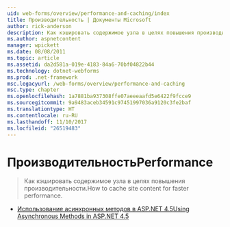 ```yaml
---
uid: web-forms/overview/performance-and-caching/index
title: Производительность | Документы Microsoft
author: rick-anderson
description: Как кэшировать содержимое узла в целях повышения производительности.
ms.author: aspnetcontent
manager: wpickett
ms.date: 08/08/2011
ms.topic: article
ms.assetid: da2d581a-019e-4183-84a6-70bf04822b44
ms.technology: dotnet-webforms
ms.prod: .net-framework
msc.legacyurl: /web-forms/overview/performance-and-caching
msc.type: chapter
ms.openlocfilehash: 1a7881ba937308ffe07aeeeaafd5e6422f9fcce9
ms.sourcegitcommit: 9a9483aceb34591c97451997036a9120c3fe2baf
ms.translationtype: HT
ms.contentlocale: ru-RU
ms.lasthandoff: 11/10/2017
ms.locfileid: "26519483"
---
```

<a name="performance"></a><span data-ttu-id="7c20a-103">Производительность</span><span class="sxs-lookup"><span data-stu-id="7c20a-103">Performance</span></span>
====================
> <span data-ttu-id="7c20a-104">Как кэшировать содержимое узла в целях повышения производительности.</span><span class="sxs-lookup"><span data-stu-id="7c20a-104">How to cache site content for faster performance.</span></span>


- [<span data-ttu-id="7c20a-105">Использование асинхронных методов в ASP.NET 4.5</span><span class="sxs-lookup"><span data-stu-id="7c20a-105">Using Asynchronous Methods in ASP.NET 4.5</span></span>](using-asynchronous-methods-in-aspnet-45.md)
